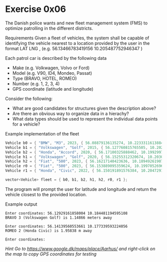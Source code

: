 # Exercise 0x06
The Danish police wants and new fleet management system (FMS) to optimize patrolling in
the different districts.

Requirements
Given a fleet of vehicles, the system shall be capable of identifying the vehicle nearest
to a location provided by the user in the format LAT LNG , (e.g. 56.13466783419156 10.205487752946347 )

Each patrol car is described by the following data
- Make (e.g. Volkwagen, Volvo or Ford)
- Model (e.g. V90, ID4, Mondeo, Passat)
- Type (BRAVO, HOTEL, ROMEO)
- Number (e.g. 1, 2, 3, 4)
- GPS coordinate (latitude and longitude)

Consider the following:
- What are good candidates for structures given the description above?
- Are there an obvious way to organize data in a hierachy?
- What data types should be used to represent the individual data points for a vehicle?

Example implementation of the fleet
```cpp
Vehicle b0 = { "BMW", "M3", 2023, { 56.08879136135274, 10.2233311613884 }, BRAVO }; // Moesgaard Museum
Vehicle b1 = { "Volkswagen", "Golf", 2015, { 56.127760815765505, 10.20281162730732 }, BRAVO }; // Marselisborg Palace
Vehicle b2 = { "Honda", "Accord", 2020, { 56.17100325888462, 10.19929977544253 }, BRAVO }; // Aarhus University
Vehicle h1 = { "Volkswagen", "Golf", 2020, { 56.15255312320674, 10.203038127629382 }, HOTEL }; //Aarhus City Hall
Vehicle h2 = { "Fiat", "500", 2023, { 56.16217140423636, 10.18949261907776 }, HOTEL }; // Botanical Garden and Greenhouses
Vehicle r0 = { "Fiat", "500", 2023, { 56.153889095359624, 10.199705269637143 }, ROMEO }; // ARoS Aarhus Art Museum
Vehicle r1 = { "Honda", "Civic", 2022, { 56.150191891576384, 10.204729114263282 }, ROMEO }; // Aarhus Central Station

vector<Vehicle> fleet = { b0, b1, b2, h1, h2, r0, r1 };
```

The program will prompt the user for latitude and longitude and return the vehicle closest to
the provided location.

Example output
```
Enter coordinates: 56.12929161858004 10.184481194595108
BRAVO 3 (Volkswagen Golf) is 1.14866 meters away

Enter coordinates: 56.14139560553661 10.177339593224056
ROMEO 2 (Honda Civic) is 1.95838 m away

Enter coordinates: 
```

_Hint Go to https://www.google.dk/maps/place/Aarhus/ and right-click on the map to copy
GPS coordinates for testing_